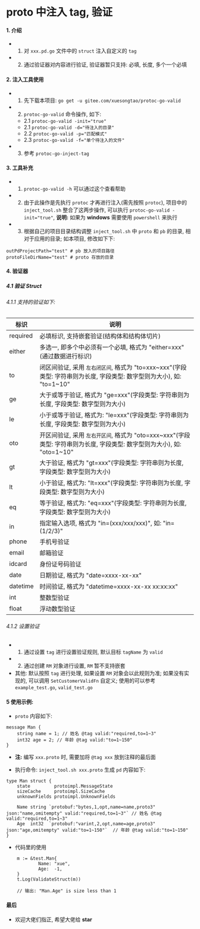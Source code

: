 # proto 中注入 tag, 验证
#### 1. 介绍
- 1. 对 `xxx.pd.go` 文件中的 `struct` 注入自定义的 `tag`
- 2. 通过验证器对内容进行验证, 验证器暂只支持: 必填, 长度, 多个一个必填


#### 2. 注入工具使用
- 1. 先下载本项目: `go get -u gitee.com/xuesongtao/protoc-go-valid`
- 2. `protoc-go-valid` 命令操作, 如下: 
    - 2.1 `protoc-go-valid -init="true"`
	- 2.1 `protoc-go-valid -d="待注入的目录"`
	- 2.2 `protoc-go-valid -p="匹配模式"`
	- 2.3 `protoc-go-valid -f="单个待注入的文件"`
- 3. 参考 `protoc-go-inject-tag`
	

#### 3. 工具补充
- 1. `protoc-go-valid -h` 可以通过这个查看帮助
- 2. 由于此操作是先执行 `protoc` 才再进行注入(需先按照 `protoc`), 项目中的 `inject_tool.sh` 整合了这两步操作, 可以执行 `protoc-go-valid -init="true"`, **说明:** 如果为 **windows** 需要使用 `powershell` 来执行
- 3. 根据自己的项目目录结构调整 `inject_tool.sh` 中 `proto` 和 `pb` 的目录, 相对于应用的目录; 如本项目, 修改如下下:
```
outPdProjectPath="test" # pb 放入的项目路径
protoFileDirName="test" # proto 存放的目录
```


#### 4. 验证器
##### 4.1 验证 Struct
###### 4.1.1 支持的验证如下:  
| 标识     | 说明                                                                                                                      |
| -------- | ------------------------------------------------------------------------------------------------------------------------- |
| required | 必填标识, 支持嵌套验证(结构体和结构体切片)                                                                                |
| either   | 多选一, 即多个中必须有一个必填, 格式为 "either=xxx"(通过数据进行标识)                                                     |
| to       | 闭区间验证, 采用 `左右闭区间`, 格式为 "to=xxx\~xxx"(字段类型: 字符串则为长度, 字段类型: 数字型则为大小), 如: "to=1\~10"   |
| ge       | 大于或等于验证, 格式为 "ge=xxx"(字段类型: 字符串则为长度, 字段类型: 数字型则为大小)                                       |
| le       | 小于或等于验证, 格式为: "le=xxx"(字段类型: 字符串则为长度, 字段类型: 数字型则为大小)                                                                                       |
| oto      | 开区间验证, 采用 `左右开区间`, 格式为 "oto=xxx\~xxx"(字段类型: 字符串则为长度, 字段类型: 数字型则为大小), 如: "oto=1\~10" |
| gt       | 大于验证, 格式为 "gt=xxx"(字段类型: 字符串则为长度, 字段类型: 数字型则为大小)                                             |
| lt       | 小于验证, 格式为: "lt=xxx"(字段类型: 字符串则为长度, 字段类型: 数字型则为大小)                                                                                              |
| eq       | 等于验证, 格式为: "eq=xxx"(字段类型: 字符串则为长度, 字段类型: 数字型则为大小)
| in       | 指定输入选项, 格式为 "in=(xxx/xxx/xxx)", 如: "in=(1/2/3)"                                                                 |
| phone    | 手机号验证                                                                                                                |
| email    | 邮箱验证                                                                                                                  |
| idcard   | 身份证号码验证                                                                                                            |
| date     | 日期验证, 格式为 "date=xxxx-xx-xx"                                                                                        |
| datetime | 时间验证, 格式为 "datetime=xxxx-xx-xx xx:xx:xx"                                                                           |
| int      | 整数型验证                                                                                                                |
| float    | 浮动数型验证                                                                                                              |

###### 4.1.2 设置验证
- 1. 通过设置 `tag` 进行设置验证规则, 默认目标 `tagName` 为 `valid`
- 2. 通过创建 `RM` 对象进行设置, `RM` 暂不支持嵌套
- 其他: 默认按照 `tag` 进行处理, 如果设置 `RM` 对象会以此规则为准; 如果没有实现的, 可以调用 `SetCustomerValidFn` 自定义; 使用的可以参考 `example_test.go`, `valid_test.go`  


#### 5 使用示例:
- `proto` 内容如下: 
```
message Man {
    string name = 1; // 姓名 @tag valid:"required,to=1~3" 
    int32 age = 2; // 年龄 @tag valid:"to=1~150"
}
```
- **注:** 编写 `xxx.proto` 时, 需要加将 `@tag xxx` 放到注释的最后面

- 执行命令: `inject_tool.sh xxx.proto` 生成 `pd` 内容如下: 
```
type Man struct {
	state         protoimpl.MessageState
	sizeCache     protoimpl.SizeCache
	unknownFields protoimpl.UnknownFields

	Name string `protobuf:"bytes,1,opt,name=name,proto3" json:"name,omitempty" valid:"required,to=1~3"` // 姓名 @tag valid:"required,to=1~3"
	Age  int32  `protobuf:"varint,2,opt,name=age,proto3" json:"age,omitempty" valid:"to=1~150"`  // 年龄 @tag valid:"to=1~150"
}
```

- 代码里的使用
```
	m := &test.Man{
			Name: "xue",
			Age:  -1,
	}
	t.Log(ValidateStruct(m))

	// 输出: "Man.Age" is size less than 1
```


#### 最后
- 欢迎大佬们指正, 希望大佬给 **star**


